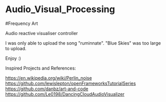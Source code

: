 # Audio_Visual_Processing
#Frequency Art

Audio reactive visualiser controller

I was only able to upload the song "ruminnate". "Blue Skies" was too large to upload.

Enjoy :)


Inspired Projects and References: 

https://en.wikipedia.org/wiki/Perlin_noise
https://github.com/lewislepton/openFrameworksTutorialSeries
https://github.com/danbz/art-and-code
https://github.com/Le0198/DancingCloudAudioVisualizer
